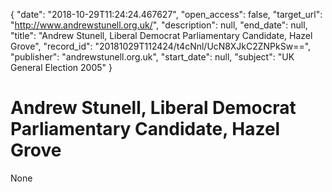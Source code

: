 {
  "date": "2018-10-29T11:24:24.467627", 
  "open_access": false, 
  "target_url": "http://www.andrewstunell.org.uk/", 
  "description": null, 
  "end_date": null, 
  "title": "Andrew Stunell, Liberal Democrat Parliamentary Candidate, Hazel Grove", 
  "record_id": "20181029T112424/t4cNnl/UcN8XJkC2ZNPkSw==", 
  "publisher": "andrewstunell.org.uk", 
  "start_date": null, 
  "subject": "UK General Election 2005"
}

# Andrew Stunell, Liberal Democrat Parliamentary Candidate, Hazel Grove

None